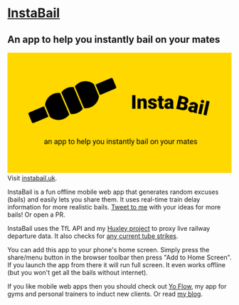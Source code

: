 # [InstaBail](https://instabail.uk/)
## An app to help you instantly bail on your mates
[![InstaBail](instabail-twitter.png "InstaBail")](https://instabail.uk/)
Visit [instabail.uk](https://instabail.uk/).

InstaBail is a fun offline mobile web app that generates random excuses (bails) and easily lets you share them. It uses real-time train delay information for more realistic bails. [Tweet to me](https://twitter.com/shutdownscanner) with your ideas for more bails! Or open a PR.

InstaBail uses the TfL API and my [Huxley project](https://github.com/jpsingleton/Huxley) to proxy live railway departure data. It also checks for [any current tube strikes](https://isthetubeonstrike.com/).

You can add this app to your phone's home screen. Simply press the share/menu button in the browser toolbar then press "Add to Home Screen". If you launch the app from there it will run full screen. It even works offline (but you won't get all the bails without internet).

If you like mobile web apps then you should check out [Yo Flow](https://yoflow.uk/), my app for gyms and personal trainers to induct new clients. Or read [my blog](https://unop.uk/).
